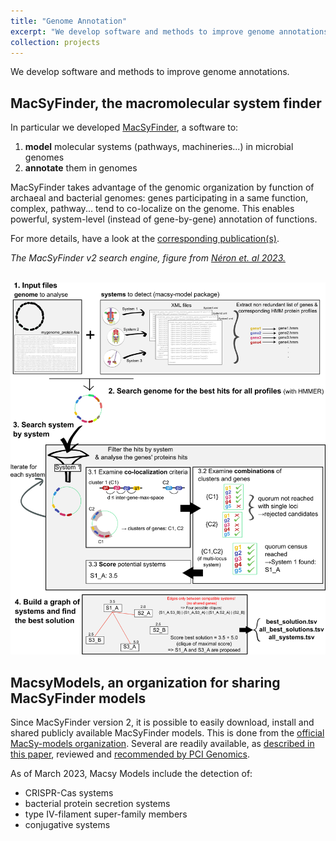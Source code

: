 ```yaml
---
title: "Genome Annotation"
excerpt: "We develop software and methods to improve genome annotations.<br/><img src='/images/logo_macsyfinder_sq_128.png' width='300'>"
collection: projects
---
```


We develop software and methods to improve genome annotations.

## MacSyFinder, the macromolecular system finder

In particular we developed [MacSyFinder](https://github.com/gem-pasteur/macsyfinder), a software to:

1. **model** molecular systems (pathways, machineries...) in microbial genomes
1. **annotate** them in genomes

MacSyFinder takes advantage of the genomic organization by function of archaeal and bacterial genomes: genes participating in a same function, complex, pathway...
tend to co-localize on the genome. This enables powerful, system-level (instead of gene-by-gene) annotation of functions.

For more details, have a look at the [corresponding publication(s)](https://doi.org/10.1101/2022.09.02.506364).

*The MacSyFinder v2 search engine, figure from [Néron et. al 2023.](https://doi.org/10.1101/2022.09.02.506364)*

<br/><img src='/images/Figure1_search_engine_MSF_v4.png' width='600'><br/>

## MacsyModels, an organization for sharing MacSyFinder models

Since MacSyFinder version 2, it is possible to easily download, install and shared publicly available MacSyFinder models.
This is done from the [official MacSy-models organization](https://github.com/macsy-models). 
Several are readily available, as [described in this paper](https://doi.org/10.1101/2022.09.02.506364), reviewed and [recommended by PCI Genomics](https://doi.org/10.24072/pci.genomics.100233).

As of March 2023, Macsy Models include the detection of:

- CRISPR-Cas systems
- bacterial protein secretion systems
- type IV-filament super-family members
- conjugative systems